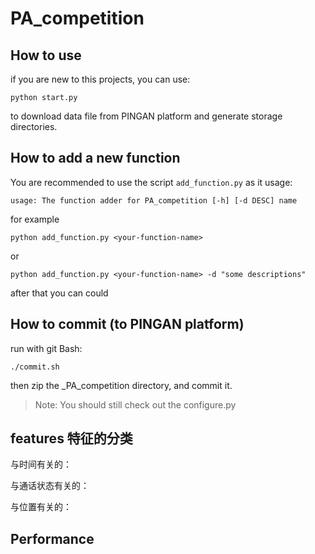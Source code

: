 # PA_competition

## How to use

if you are new to this projects, you can use:

    python start.py

to download data file from PINGAN platform and generate storage directories.

## How to add a new function

You are recommended to use the script `add_function.py` as it usage:

    usage: The function adder for PA_competition [-h] [-d DESC] name

for example

    python add_function.py <your-function-name>

or

    python add_function.py <your-function-name> -d "some descriptions"

after that you can could

## How to commit (to PINGAN platform)

run with git Bash:

    ./commit.sh

then zip the _PA_competition directory, and commit it.

> Note: You should still check out the configure.py

## features 特征的分类

与时间有关的：

与通话状态有关的：

与位置有关的：

## Performance